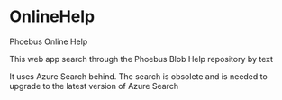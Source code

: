 # OnlineHelp

Phoebus Online Help 

This web app search through the Phoebus Blob Help repository by text

It uses Azure Search behind. The search is obsolete and is needed to upgrade to the latest version of Azure Search
